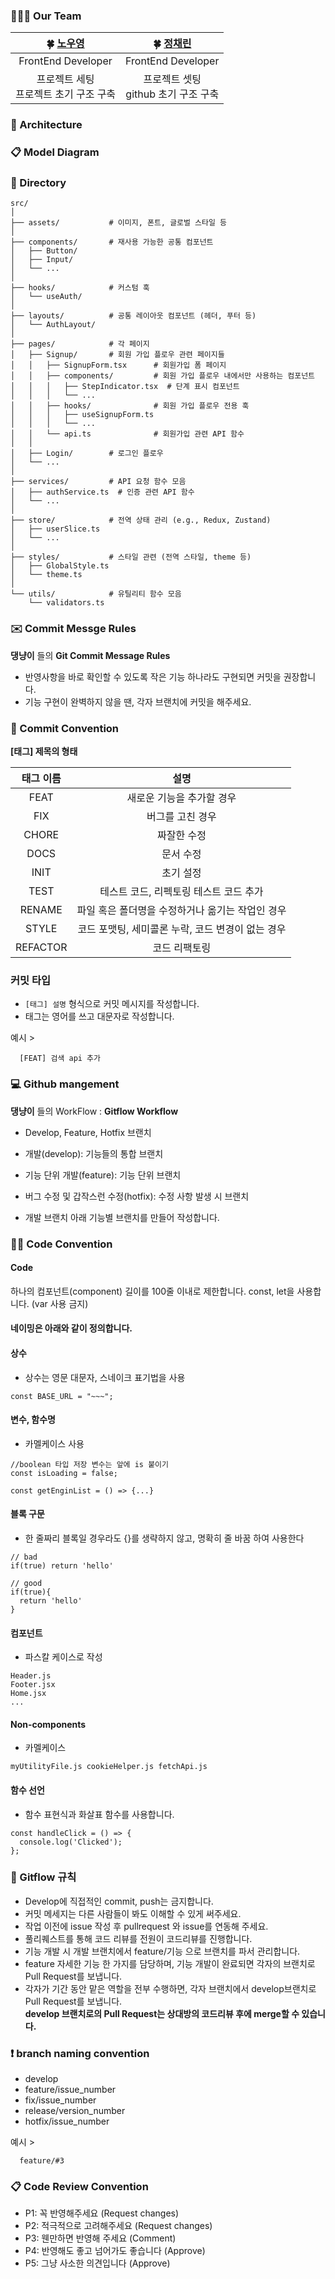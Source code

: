 ### 👩‍👧‍👧 Our Team

|        **🍀 [노우영](https://github.com/csb9427)**  |    **🍀 [정채린](https://github.com/chaerin-77)**   |
  |:-----------------------------------:|:-----------------------------------:|
|   FrontEnd Developer  |    FrontEnd Developer     |
|        프로젝트 세팅<br /> 프로젝트 초기 구조 구축 | 프로젝트 셋팅<br/> github 초기 구조 구축     | 

### 📑 Architecture

### 📋 Model Diagram

### 📖 Directory
```
src/
│
├── assets/           # 이미지, 폰트, 글로벌 스타일 등
│
├── components/       # 재사용 가능한 공통 컴포넌트
│   ├── Button/
│   ├── Input/
│   └── ...
│
├── hooks/            # 커스텀 훅
│   └── useAuth/
│
├── layouts/          # 공통 레이아웃 컴포넌트 (헤더, 푸터 등)
│   └── AuthLayout/
│
├── pages/            # 각 페이지
│   ├── Signup/       # 회원 가입 플로우 관련 페이지들
│   │   ├── SignupForm.tsx      # 회원가입 폼 페이지
│   │   ├── components/         # 회원 가입 플로우 내에서만 사용하는 컴포넌트
│   │   │   ├── StepIndicator.tsx  # 단계 표시 컴포넌트
│   │   │   └── ...
│   │   ├── hooks/              # 회원 가입 플로우 전용 훅
│   │   │   ├── useSignupForm.ts
│   │   │   └── ...
│   │   └── api.ts              # 회원가입 관련 API 함수
│   │
│   ├── Login/        # 로그인 플로우
│   └── ...
│
├── services/         # API 요청 함수 모음
│   ├── authService.ts  # 인증 관련 API 함수
│   └── ...
│
├── store/            # 전역 상태 관리 (e.g., Redux, Zustand)
│   ├── userSlice.ts
│   └── ...
│
├── styles/           # 스타일 관련 (전역 스타일, theme 등)
│   ├── GlobalStyle.ts
│   └── theme.ts
│
└── utils/            # 유틸리티 함수 모음
    └── validators.ts
```

### ✉️ Commit Messge Rules

**댕냥이** 들의 **Git Commit Message Rules**

- 반영사항을 바로 확인할 수 있도록 작은 기능 하나라도 구현되면 커밋을 권장합니다.
- 기능 구현이 완벽하지 않을 땐, 각자 브랜치에 커밋을 해주세요.

### 📌 Commit Convention

**[태그] 제목의 형태**

| 태그 이름 |                       설명                        |
| :-------: | :-----------------------------------------------: |
|   FEAT    |             새로운 기능을 추가할 경우             |
|    FIX    |                 버그를 고친 경우                  |
|   CHORE   |                    짜잘한 수정                    |
|   DOCS    |                     문서 수정                     |
|   INIT    |                     초기 설정                     |
|   TEST    |      테스트 코드, 리펙토링 테스트 코드 추가       |
|  RENAME   | 파일 혹은 폴더명을 수정하거나 옮기는 작업인 경우  |
|   STYLE   | 코드 포맷팅, 세미콜론 누락, 코드 변경이 없는 경우 |
| REFACTOR  |                   코드 리팩토링                   |

### **커밋 타입**

- `[태그] 설명` 형식으로 커밋 메시지를 작성합니다.
- 태그는 영어를 쓰고 대문자로 작성합니다.

예시 >

```
  [FEAT] 검색 api 추가
```

### **💻 Github mangement**

**댕냥이** 들의 WorkFlow : **Gitflow Workflow**

- Develop, Feature, Hotfix 브랜치

- 개발(develop): 기능들의 통합 브랜치

- 기능 단위 개발(feature): 기능 단위 브랜치

- 버그 수정 및 갑작스런 수정(hotfix): 수정 사항 발생 시 브랜치

- 개발 브랜치 아래 기능별 브랜치를 만들어 작성합니다.

### ✍🏻 Code Convention

#### Code
하나의 컴포넌트(component) 길이를 100줄 이내로 제한합니다.
const, let을 사용합니다. (var 사용 금지)

#### 네이밍은 아래와 같이 정의합니다.
#### 상수
- 상수는 영문 대문자, 스네이크 표기법을 사용
```
const BASE_URL = "~~~";
```
#### 변수, 함수명
- 카멜케이스 사용
```
//boolean 타입 저장 변수는 앞에 is 붙이기
const isLoading = false;

const getEnginList = () => {...}
```
#### 블록 구문
- 한 줄짜리 블록일 경우라도 {}를 생략하지 않고, 명확히 줄 바꿈 하여 사용한다
```
// bad
if(true) return 'hello'

// good
if(true){
  return 'hello'
}
```
#### 컴포넌트
- 파스칼 케이스로 작성
```
Header.js
Footer.jsx
Home.jsx
...
```
#### Non-components
- 카멜케이스 
```
myUtilityFile.js cookieHelper.js fetchApi.js
```
#### 함수 선언
- 함수 표현식과 화살표 함수를 사용합니다.
```
const handleClick = () => {
  console.log('Clicked');
};
```

### 📍 Gitflow 규칙

- Develop에 직접적인 commit, push는 금지합니다.
- 커밋 메세지는 다른 사람들이 봐도 이해할 수 있게 써주세요.
- 작업 이전에 issue 작성 후 pullrequest 와 issue를 연동해 주세요.
- 풀리퀘스트를 통해 코드 리뷰를 전원이 코드리뷰를 진행합니다.
- 기능 개발 시 개발 브랜치에서 feature/기능 으로 브랜치를 파서 관리합니다.
- feature 자세한 기능 한 가지를 담당하며, 기능 개발이 완료되면 각자의 브랜치로 Pull Request를 보냅니다.
- 각자가 기간 동안 맡은 역할을 전부 수행하면, 각자 브랜치에서 develop브랜치로 Pull Request를 보냅니다.  
  **develop 브랜치로의 Pull Request는 상대방의 코드리뷰 후에 merge할 수 있습니다.**

### ❗️ branch naming convention

- develop
- feature/issue_number
- fix/issue_number
- release/version_number
- hotfix/issue_number

예시 >

```
  feature/#3
```

### 📋 Code Review Convention

- P1: 꼭 반영해주세요 (Request changes)
- P2: 적극적으로 고려해주세요 (Request changes)
- P3: 웬만하면 반영해 주세요 (Comment)
- P4: 반영해도 좋고 넘어가도 좋습니다 (Approve)
- P5: 그냥 사소한 의견입니다 (Approve)

